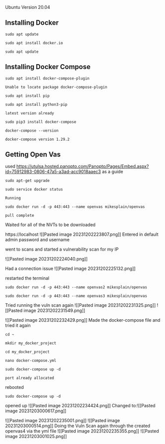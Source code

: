 Ubuntu Version 20.04
## Installing Docker

```
sudo apt update
```

```
sudo apt install docker.io
```

```
sudo apt update
```


## Installing Docker Compose

```
sudo apt install docker-compose-plugin
```
	Unable to locate package docker-compose-plugin

```
sudo apt install pip
```

```
sudo apt install python3-pip
```
	latest version already

```
sudo pip3 install docker-compose
```

```
docker-compose --version
```
	docker-compose version 1.29.2



## Getting Open Vas
used https://utulsa.hosted.panopto.com/Panopto/Pages/Embed.aspx?id=75912983-0806-47a5-a3ad-acc9018aaec3 as a guide
```
sudo apt-get upgrade
```
```
sudo service docker status
```
	Running

```
sudo docker run -d -p 443:443 --name openvas mikesplain/openvas
```
	pull complete
Waited for all of the NVTs to be downloaded


https://localhost
![[Pasted image 20231202223807.png]]
Entered in default admin password and username

went to scans and started a vulnerability scan for my IP

![[Pasted image 20231202224040.png]]

Had a connection issue ![[Pasted image 20231202225132.png]]

restarted the terminal

```
sudo docker run -d -p 443:443 --name openvas2 mikesplain/openvas
```
```
sudo docker run -d -p 443:443 --name openvas3 mikesplain/openvas
```
Tried running the vuln scan again
![[Pasted image 20231202231325.png]]
![[Pasted image 20231202231549.png]]

![[Pasted image 20231202232429.png]]
Made  the  docker-compose file and tried it again
```
cd ~
```
```
mkdir my_docker_project
```
```
cd my_docker_project
```
```
nano docker-compose.yml
```
```
sudo docker-compose up -d

```
	port already allocated
rebooted
```
sudo docker-compose up -d
```
opened up
![[Pasted image 20231202234424.png]]
Changed to:![[Pasted image 20231203000617.png]]

![[Pasted image 20231202235001.png]]
![[Pasted image 20231203000514.png]]
Doing the Vuln Scan again through the created openvas4 via the yml file
![[Pasted image 20231202235355.png]]
![[Pasted image 20231203001025.png]]
